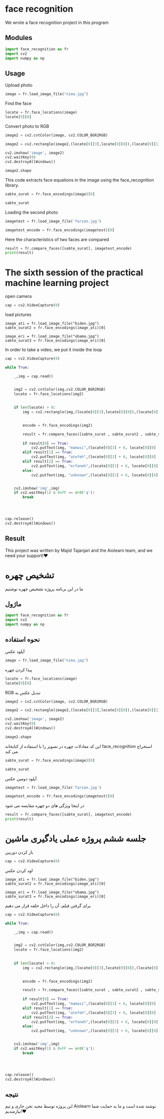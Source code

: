 # face recognition

We wrote a face recognition project in this program

## Modules

```python
import face_recognition as fr
import cv2
import numpy as np
```

## Usage

Upload photo

```python
image = fr.load_image_file("nima.jpg")
```

Find the face

```python
locate = fr.face_locations(image)
locate[0][0]
```

Convert photo to RGB

```python
image2 = cv2.cvtColor(image, cv2.COLOR_BGR2RGB)

image2 = cv2.rectangle(image2,(locate[0][3],locate[0][0]),(locate[0][1],locate[0][2]),(255,0,0),4)

cv2.imshow('image', image2)
cv2.waitKey(0)
cv2.destroyAllWindows()

image2.shape
```

This code extracts face equations in the image using the face_recognition library.

```python
sabte_surat = fr.face_encodings(image)[0]

sabte_surat
```

Loading the second photo

```python
imagetest = fr.load_image_file('farzan.jpg')

imagetest_encode = fr.face_encodings(imagetest)[0]
```

Here the characteristics of two faces are compared

```python
result = fr.compare_faces([sabte_surat], imagetest_encode)
print(result)
```

<h1> The sixth session of the practical machine learning project </h1>

open camera

```python
cap = cv2.VideoCapture(0)
```

load pictures

```puthon
image_ati = fr.load_image_file("biden.jpg")
sabte_surat2 = fr.face_encodings(image_ati)[0]

image_eri = fr.load_image_file("obama.jpg")
sabte_surat3 = fr.face_encodings(image_eri)[0]
```

In order to take a video, we put it inside the loop

```python
cap = cv2.VideoCapture(0)

while True:

    _,img = cap.read()


    img2 = cv2.cvtColor(img,cv2.COLOR_BGR2RGB)
    locate = fr.face_locations(img2)
    
    
    if len(locate) > 0:
        img = cv2.rectangle(img,(locate[0][3],locate[0][0]),(locate[0][1],locate[0][2]),(255,0,0),2)

        
        encode = fr.face_encodings(img2)

        result = fr.compare_faces([sabte_surat , sabte_surat2 , sabte_surat3], encode[0])
        
        if result[0] == True:
            cv2.putText(img, "mamasi",(locate[0][3] + 6, locate[0][0] - 6), cv2.FONT_HERSHEY_SIMPLEX, 1.0, (255,0,0),2)
        elif result[1] == True:
            cv2.putText(img, "atefeh",(locate[0][3] + 6, locate[0][0] - 6), cv2.FONT_HERSHEY_SIMPLEX, 1.0, (255,0,0),2)
        elif result[2] == True:
            cv2.putText(img, "erfaneh",(locate[0][3] + 6, locate[0][0] - 6), cv2.FONT_HERSHEY_SIMPLEX, 1.0, (255,0,0),2)
        else:
            cv2.putText(img, "unknown",(locate[0][3] + 6, locate[0][0] - 6), cv2.FONT_HERSHEY_SIMPLEX, 1.0, (255,0,0),2)


    cv2.imshow('img',img)
    if cv2.waitKey(1) & 0xFF == ord('q'):
        break




cap.release()
cv2.destroyAllWindows()
```

## Result

This project was written by Majid Tajanjari and the Aiolearn team, and we need your support!❤️

# تشخیص چهره

ما در این برنامه پروژه تشخیص چهره نوشتیم

## ماژول

```python
import face_recognition as fr
import cv2
import numpy as np
```

## نحوه استفاده

آپلود عکس

```python
image = fr.load_image_file("nima.jpg")
```

پیدا کردن چهره

```python
locate = fr.face_locations(image)
locate[0][0]
```

RGB تبدیل عکس به 

```python
image2 = cv2.cvtColor(image, cv2.COLOR_BGR2RGB)

image2 = cv2.rectangle(image2,(locate[0][3],locate[0][0]),(locate[0][1],locate[0][2]),(255,0,0),4)

cv2.imshow('image', image2)
cv2.waitKey(0)
cv2.destroyAllWindows()

image2.shape
```

این کد معادلات چهره در تصویر را با استفاده از کتابخانه face_recognition استخراج می کند.

```python
sabte_surat = fr.face_encodings(image)[0]

sabte_surat
```

آپلود دومین عکس

```python
imagetest = fr.load_image_file('farzan.jpg')

imagetest_encode = fr.face_encodings(imagetest)[0]
```

در اینجا ویژگی های دو چهره مقایسه می شود

```python
result = fr.compare_faces([sabte_surat], imagetest_encode)
print(result)
```

<h1> جلسه ششم پروژه عملی یادگیری ماشین </h1>

باز کردن دوربین

```python
cap = cv2.VideoCapture(0)
```

لود کردن عکس

```puthon
image_ati = fr.load_image_file("biden.jpg")
sabte_surat2 = fr.face_encodings(image_ati)[0]

image_eri = fr.load_image_file("obama.jpg")
sabte_surat3 = fr.face_encodings(image_eri)[0]
```

برای گرفتن فیلم، آن را داخل حلقه قرار می دهیم

```python
cap = cv2.VideoCapture(0)

while True:

    _,img = cap.read()


    img2 = cv2.cvtColor(img,cv2.COLOR_BGR2RGB)
    locate = fr.face_locations(img2)
    
    
    if len(locate) > 0:
        img = cv2.rectangle(img,(locate[0][3],locate[0][0]),(locate[0][1],locate[0][2]),(255,0,0),2)

        
        encode = fr.face_encodings(img2)

        result = fr.compare_faces([sabte_surat , sabte_surat2 , sabte_surat3], encode[0])
        
        if result[0] == True:
            cv2.putText(img, "mamasi",(locate[0][3] + 6, locate[0][0] - 6), cv2.FONT_HERSHEY_SIMPLEX, 1.0, (255,0,0),2)
        elif result[1] == True:
            cv2.putText(img, "atefeh",(locate[0][3] + 6, locate[0][0] - 6), cv2.FONT_HERSHEY_SIMPLEX, 1.0, (255,0,0),2)
        elif result[2] == True:
            cv2.putText(img, "erfaneh",(locate[0][3] + 6, locate[0][0] - 6), cv2.FONT_HERSHEY_SIMPLEX, 1.0, (255,0,0),2)
        else:
            cv2.putText(img, "unknown",(locate[0][3] + 6, locate[0][0] - 6), cv2.FONT_HERSHEY_SIMPLEX, 1.0, (255,0,0),2)


    cv2.imshow('img',img)
    if cv2.waitKey(1) & 0xFF == ord('q'):
        break




cap.release()
cv2.destroyAllWindows()
```

## نتیجه

این پروژه توسط مجید تجن جاری و تیم Aiolearn نوشته شده است و ما به حمایت شما نیازمندیم!❤️